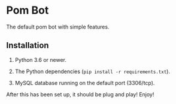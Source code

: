 # Pom Bot

The default pom bot with simple features.

## Installation

1. Python 3.6 or newer.

2. The Python dependencies (`pip install -r requirements.txt`).

3. MySQL database running on the default port (3306/tcp).

After this has been set up, it should be plug and play! Enjoy!
